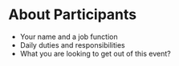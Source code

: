 # About Participants

* Your name and a job function
* Daily duties and responsibilities
* What you are looking to get out of this event?